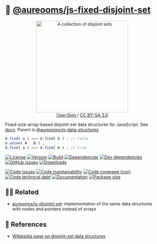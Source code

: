 :rice: [@aureooms/js-fixed-disjoint-set](https://make-github-pseudonymous-again.github.io/js-fixed-disjoint-set)
==

<p align="center">
<a href="https://commons.wikimedia.org/wiki/File:Disjuct-sets.svg">
<img alt="A collection of disjoint sets" src="https://upload.wikimedia.org/wikipedia/commons/8/89/Disjuct-sets.svg" width="300">
</a><br/>
<a href="https://commons.wikimedia.org/w/index.php?title=User:Svjo">
User:Svjo
</a>
/
<a href="https://creativecommons.org/licenses/by-sa/3.0">CC BY-SA 3.0</a>
</p>

Fixed-size-array-based disjoint-set data structures for JavaScript.
See [docs](https://make-github-pseudonymous-again.github.io/js-fixed-disjoint-set).
Parent is
[@aureooms/js-data-structures](https://github.com/aureooms/js-data-structures).

```js
U.find( a ) === U.find( b ) ; // false
U.union( A , B ) ;
U.find( a ) === U.find( b ) ; // true
```

[![License](https://img.shields.io/github/license/aureooms/js-fixed-disjoint-set.svg)](https://raw.githubusercontent.com/aureooms/js-fixed-disjoint-set/main/LICENSE)
[![Version](https://img.shields.io/npm/v/@aureooms/js-fixed-disjoint-set.svg)](https://www.npmjs.org/package/@aureooms/js-fixed-disjoint-set)
[![Build](https://img.shields.io/travis/aureooms/js-fixed-disjoint-set/main.svg)](https://travis-ci.org/aureooms/js-fixed-disjoint-set/branches)
[![Dependencies](https://img.shields.io/david/aureooms/js-fixed-disjoint-set.svg)](https://david-dm.org/aureooms/js-fixed-disjoint-set)
[![Dev dependencies](https://img.shields.io/david/dev/aureooms/js-fixed-disjoint-set.svg)](https://david-dm.org/aureooms/js-fixed-disjoint-set?type=dev)
[![GitHub issues](https://img.shields.io/github/issues/aureooms/js-fixed-disjoint-set.svg)](https://github.com/aureooms/js-fixed-disjoint-set/issues)
[![Downloads](https://img.shields.io/npm/dm/@aureooms/js-fixed-disjoint-set.svg)](https://www.npmjs.org/package/@aureooms/js-fixed-disjoint-set)

[![Code issues](https://img.shields.io/codeclimate/issues/aureooms/js-fixed-disjoint-set.svg)](https://codeclimate.com/github/aureooms/js-fixed-disjoint-set/issues)
[![Code maintainability](https://img.shields.io/codeclimate/maintainability/aureooms/js-fixed-disjoint-set.svg)](https://codeclimate.com/github/aureooms/js-fixed-disjoint-set/trends/churn)
[![Code coverage (cov)](https://img.shields.io/codecov/c/gh/aureooms/js-fixed-disjoint-set/main.svg)](https://codecov.io/gh/aureooms/js-fixed-disjoint-set)
[![Code technical debt](https://img.shields.io/codeclimate/tech-debt/aureooms/js-fixed-disjoint-set.svg)](https://codeclimate.com/github/aureooms/js-fixed-disjoint-set/trends/technical_debt)
[![Documentation](https://make-github-pseudonymous-again.github.io/js-fixed-disjoint-set/badge.svg)](https://make-github-pseudonymous-again.github.io/js-fixed-disjoint-set/source.html)
[![Package size](https://img.shields.io/bundlephobia/minzip/@aureooms/js-fixed-disjoint-set)](https://bundlephobia.com/result?p=@aureooms/js-fixed-disjoint-set)

## :dancing_women: Related

  - [aureooms/js-disjoint-set](https://github.com/aureooms/js-disjoint-set):
    implementation of the same data structures with nodes and pointers instead
    of arrays

## :scroll: References

  - [Wikipedia page on disjoint-set data structures](https://en.wikipedia.org/wiki/Disjoint-set_data_structure)
